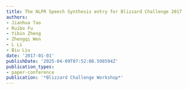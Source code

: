 ```yaml
---
title: The NLPR Speech Synthesis entry for Blizzard Challenge 2017
authors:
- Jianhua Tao
- Ruibo Fu
- Yibin Zheng
- Zhengqi Wen
- L Li
- Biu Liu
date: '2017-01-01'
publishDate: '2025-04-09T07:52:08.598594Z'
publication_types:
- paper-conference
publication: '*Blizzard Challenge Workshop*'
---
```


